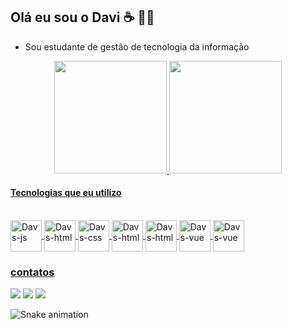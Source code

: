 ## Olá eu sou o Davi ☕ 🤙🏿  

- Sou estudante de gestão de tecnologia da informação

<div align="center">
  <a href="https://www.linkedin.com/in/davi-sousa-santos-14ab0521b/">
  <img height="180em" src="https://github-readme-stats.vercel.app/api?username=Davs06&show_icons=true&theme=dark&include_all_commits=true&count_private=true"/>
  <img height="180em" src="https://github-readme-stats.vercel.app/api/top-langs/?username=Davs06&layout=compact&langs_count=7&theme=darcula"/>
</div>
  
  #### Tecnologias que eu utilizo
  
  
  <div style="display: inline_block"><br>
  
 <!-- <img align="center" alt="Davs-java" height="30" width="60" src="https://img.shields.io/badge/Java-ED8B00?style=for-badge&logo=java&logoColor=white"> -->
  <img align="center" alt="Davs-js" height="50" width="50" src="https://img.shields.io/badge/--F7DF1E?logo=javascript&logoColor=000"> 
  <img align="center" alt="Davs-html" height="50" width="50" src="https://img.shields.io/badge/--E34F26?logo=html5&logoColor=fff">
  <img align="center" alt="Davs-css" height="50" width="50" src="https://img.shields.io/badge/--1572B6?logo=css3&logoColor=fff">
  <!--<img align="center" alt="vs-code height="40" width="40" src="https://img.shields.io/badge/--007ACC?logo=visual%20studio%20code&logoColor=ffffff"> -->
  <img align="center" alt="Davs-html" height="50" width="50" src="https://img.shields.io/badge/--FCC624?logo=linux&logoColor=000">
  <img align="center" alt="Davs-html" height="50" width="50" src="https://img.shields.io/badge/--E95420?logo=ubuntu&logoColor=fff"> 
  <img align="center" alt="Davs-vue" height="50" width="50" src="https://img.shields.io/badge/-333?style=for--badge&logo=vue.js&logoColor=4FC08D"> 
  <img align="center" alt="Davs-vue" height="50" width="50" src="https://img.shields.io/badge/-333?style=for--badge&logo=php&logoColor=AEB2D5"> 
    
    
   
</div>
  
    
     
  ### contatos
 
<div> 
 
  <a href = "https://mail.google.com/mail/u/1/"><img src="https://img.shields.io/badge/-Gmail-%23333?style=for-badge&logo=gmail&logoColor=red" target="_blank"></a>
  <a href="https://www.linkedin.com/in/davi-sousa-santos-14ab0521b/" target="_blank"><img src="https://img.shields.io/badge/-LinkedIn-%230077B5?style=for-badge&logo=linkedin&logoColor=white" target="_blank"></a> 
  <a href="https://wa.me/5511939364547"> <img src="https://img.shields.io/badge/--25D366?logo=whatsapp&logoColor=fff" target="_blank"></a>

</div>  
  
<div>

 ![Snake animation](https://github.com/Davs06/Davs06/blob/output/github-contribution-grid-snake.svg) 
  
</div>
